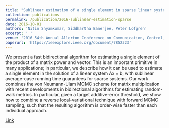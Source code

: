 ```yaml
---
title: "Sublinear estimation of a single element in sparse linear systems"
collection: publications
permalink: /publication/2016-sublinear-estimation-sparse
date: 2016-10-01
authors: 'Nitin Shyamkumar, Siddhartha Banerjee, Peter Lofgren'
excerpt: ' '
venue: '2016 54th Annual Allerton Conference on Communication, Control, and Computing (Allerton)'
paperurl: 'https://ieeexplore.ieee.org/document/7852323'
---
```


We present a fast bidirectional algorithm for estimating a single element of the product of a matrix power and vector. This is an important primitive in many applications; in particular, we describe how it can be used to estimate a single element in the solution of a linear system Ax = b, with sublinear average-case running time guarantees for sparse systems. Our work combines the von Neumann-Ulam MCMC scheme for matrix multiplication with recent developments in bidirectional algorithms for estimating random-walk metrics. In particular, given a target additive-error threshold, we show how to combine a reverse local-variational technique with forward MCMC sampling, such that the resulting algorithm is order-wise faster than each individual approach.

[Link](https://ieeexplore.ieee.org/document/7852323)